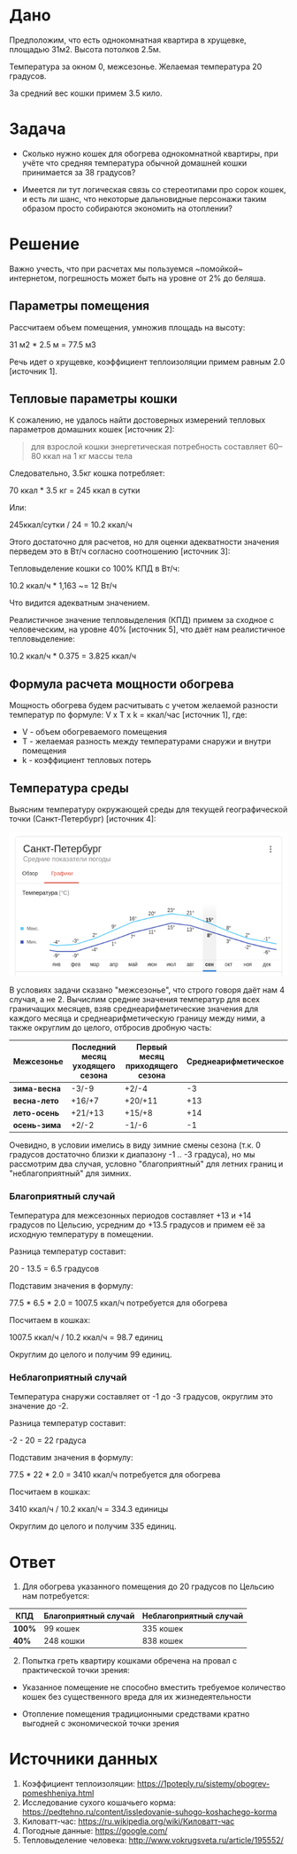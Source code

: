 # Дано

Предположим, что есть однокомнатная квартира в хрущевке, площадью 31м2. Высота потолков 2.5м.

Температура за окном 0, межсезонье. Желаемая температура 20 градусов.

За средний вес кошки примем 3.5 кило.

# Задача

- Сколько нужно кошек для обогрева однокомнатной квартиры, при учёте что средняя температура обычной домашней кошки принимается за 38 градусов?

- Имеется ли тут логическая связь со стереотипами про сорок кошек, и есть ли шанс, что некоторые дальновидные персонажи таким образом просто собираются экономить на отоплении?

# Решение

Важно учесть, что при расчетах мы пользуемся ~помойкой~ интернетом, погрешность может быть на уровне от 2% до беляша.

## Параметры помещения

Рассчитаем объем помещения, умножив площадь на высоту:

31 м2 * 2.5 м = 77.5 м3

Речь идет о хрущевке, коэффициент теплоизоляции примем равным 2.0 [источник 1].

## Тепловые параметры кошки

К сожалению, не удалось найти достоверных измерений тепловых параметров домашних кошек [источник 2]:

>для взрослой кошки энергетическая потребность составляет 60–80 ккал на 1 кг массы тела

Следовательно, 3.5кг кошка потребляет:

70 ккал * 3.5 кг = 245 ккал в сутки

Или:

245ккал/сутки / 24 = 10.2 ккал/ч

Этого достаточно для расчетов, но для оценки адекватности значения перведем это в Вт/ч согласно соотношению [источник 3]:

Тепловыделение кошки со 100% КПД в Вт/ч:

10.2 ккал/ч * 1,163 ~= 12 Вт/ч

Что видится адекватным значением.

Реалистичное значение тепловыделения (КПД) примем за сходное с человеческим, на уровне 40% [источник 5], что даёт нам реалистичное тепловыделение:

10.2 ккал/ч * 0.375 = 3.825 ккал/ч

## Формула расчета мощности обогрева

Мощность обогрева будем расчитывать с учетом желаемой разности температур по формуле: V x T x k = ккал/час [источник 1], где:

- V - объем обогреваемого помещения
- T - желаемая разность между температурами снаружи и внутри помещения
- k - коэффициент тепловых потерь

## Температура среды

Выясним температуру окружающей среды для текущей географической точки (Санкт-Петербург) [источник 4]:

![weather](./weather.png)

В условиях задачи сказано "межсезонье", что строго говоря даёт нам 4 случая, а не 2. Вычислим средние значения температур для всех граничащих месяцев, взяв среднеарифметические значения для каждого месяца и среднеарифметическую границу между ними, а также округлим до целого, отбросив дробную часть:

| Межсезонье | Последний месяц уходящего сезона | Первый месяц приходящего сезона | Среднеарифметическое |
| ---            | ---     | ---     | --- |
| **зима-весна** | -3/-9   | +2/-4   | -3  |
| **весна-лето** | +16/+7  | +20/+11 | +13 |
| **лето-осень** | +21/+13 | +15/+8  | +14 |
| **осень-зима** | +2/-2   | -1/-6   | -1  |

Очевидно, в условии имелись в виду зимние смены сезона (т.к. 0 градусов достаточно близки к диапазону -1 .. -3 градуса), но мы рассмотрим два случая, условно "благоприятный" для летних границ и "неблагоприятный" для зимних.

### Благоприятный случай

Температура для межсезонных периодов составляет +13 и +14 градусов по Цельсию, усредним до +13.5 градусов и примем её за исходную температуру в помещении.

Разница температур составит:

20 - 13.5 = 6.5 градусов

Подставим значения в формулу:

77.5 * 6.5 * 2.0 = 1007.5 ккал/ч потребуется для обогрева

Посчитаем в кошках:

1007.5 ккал/ч / 10.2 ккал/ч = 98.7 единиц

Округлим до целого и получим 99 единиц.

### Неблагоприятный случай

Температура снаружи составляет от -1 до -3 градусов, округлим это значение до -2.

Разница температур составит:

-2 - 20 = 22 градуса

Подставим значения в формулу:

77.5 * 22 * 2.0 = 3410 ккал/ч потребуется для обогрева

Посчитаем в кошках:

3410 ккал/ч / 10.2 ккал/ч = 334.3 единицы

Округлим до целого и получим 335 единиц.

# Ответ

1. Для обогрева указанного помещения до 20 градусов по Цельсию нам потребуется:

  | КПД      | Благоприятный случай | Неблагоприятный случай |
  | ---      | ---       | ---       |
  | **100%** | 99 кошек  | 335 кошек |
  | **40%**  | 248 кошки | 838 кошек |

2. Попытка греть квартиру кошками обречена на провал с практической точки зрения:

  - Указанное помещение не способно вместить требуемое количество кошек без существенного вреда для их жизнедеятельности

  - Отопление помещения традиционными средствами кратно выгодней с экономической точки зрения

# Источники данных

1. Коэффициент теплоизоляции: https://1poteply.ru/sistemy/obogrev-pomeshheniya.html
2. Исследование сухого кошачьего корма: https://pedtehno.ru/content/issledovanie-suhogo-koshachego-korma
3. Киловатт-час: https://ru.wikipedia.org/wiki/Киловатт-час
4. Погодные данные: https://google.com/
5. Тепловыделение человека: http://www.vokrugsveta.ru/article/195552/
